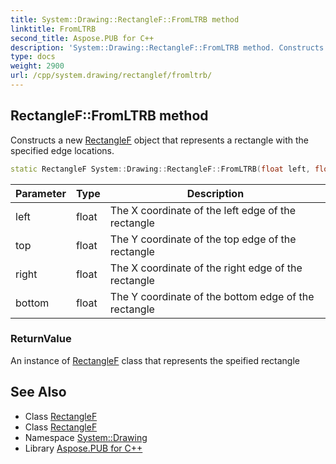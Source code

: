 ```yaml
---
title: System::Drawing::RectangleF::FromLTRB method
linktitle: FromLTRB
second_title: Aspose.PUB for C++
description: 'System::Drawing::RectangleF::FromLTRB method. Constructs a new RectangleF object that represents a rectangle with the specified edge locations in C++.'
type: docs
weight: 2900
url: /cpp/system.drawing/rectanglef/fromltrb/
---
```

## RectangleF::FromLTRB method


Constructs a new [RectangleF](../) object that represents a rectangle with the specified edge locations.

```cpp
static RectangleF System::Drawing::RectangleF::FromLTRB(float left, float top, float right, float bottom)
```


| Parameter | Type | Description |
| --- | --- | --- |
| left | float | The X coordinate of the left edge of the rectangle |
| top | float | The Y coordinate of the top edge of the rectangle |
| right | float | The X coordinate of the right edge of the rectangle |
| bottom | float | The Y coordinate of the bottom edge of the rectangle |

### ReturnValue

An instance of [RectangleF](../) class that represents the speified rectangle

## See Also

* Class [RectangleF](../)
* Class [RectangleF](../)
* Namespace [System::Drawing](../../)
* Library [Aspose.PUB for C++](../../../)

